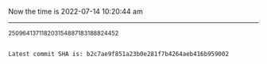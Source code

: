 Now the time is 2022-07-14 10:20:44 am

---

<small>250964137118203154887183188824452</small>

```txt

Latest commit SHA is: b2c7ae9f851a23b0e281f7b4264aeb416b959002
```

